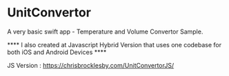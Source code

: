 # UnitConvertor

A very basic swift app - Temperature and Volume Convertor Sample.

**** I also created at Javascript Hybrid Version that uses one codebase for both iOS and Android Devices ****

JS Version :
https://chrisbrocklesby.com/UnitConvertorJS/

